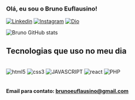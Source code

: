 ### Olá, eu sou o Bruno Euflausino!

[![Linkedin](https://img.shields.io/badge/LinkedIn-0077B5?style=for-the-badge&logo=linkedin&logoColor=white)](https://www.linkedin.com/in/bruno-euflausino-597b912a7/)
[![Instagram](https://img.shields.io/badge/Instagram-E4405F?style=for-the-badge&logo=instagram&logoColor=white)](https://www.instagram.com/obrunoeuflausino/)
[![Dio](https://img.shields.io/badge/LinkedIn-ededed?style=for-the-badge&logo=linkedin&logoColor=black)](https://web.dio.me/users/brunoeuflausino?tab=achievements)

![Bruno GitHub stats](https://github-readme-stats.vercel.app/api?username=Euflausino&show_icons=true&theme=radical)

## Tecnologias que uso no meu dia

<div style="display: inline_block"><br/>
    <img align="center" alt="html5" src="https://img.shields.io/badge/HTML5-E34F26?style=for-the-badge&logo=html5&logoColor=white" />
    <img align="center" alt="css3" src="https://img.shields.io/badge/CSS3-1572B6?style=for-the-badge&logo=css3&logoColor=white" />
    <img align="center" alt="JAVASCRIPT" src="https://img.shields.io/badge/JavaScript-323330?style=for-the-badge&logo=javascript&logoColor=F7DF1E" />
    <img align="center" alt="react" src="https://img.shields.io/badge/REACT-ADD8E6?style=for-the-badge&logo=react&logoColor=black" />
    <img align="center" alt="PHP" src="https://img.shields.io/badge/PHP-777BB4?style=for-the-badge&logo=php&logoColor=white" />
</div><br/>

#### Email para contato: brunoeuflausino@gmail.com


